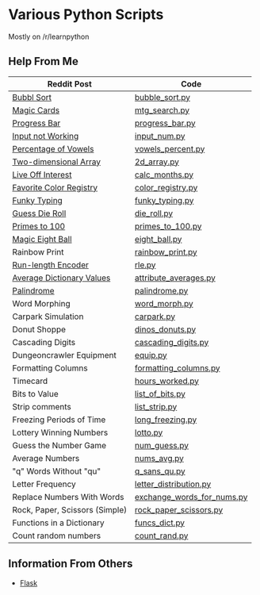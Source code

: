 # Various Python Scripts

Mostly on /r/learnpython

## Help From Me

| Reddit Post | Code |
| --- | --- |
| [Bubbl Sort](https://www.reddit.com/r/learnpython/comments/7qx0sz/trying_to_do_a_bubblesort_but_im_getting_weird/) | [bubble_sort.py](bubble_sort.py) |
| [Magic Cards](https://www.reddit.com/r/learnpython/comments/7hihsw/how_do_i_do_a_search_in_a_dictionary_of/) | [mtg_search.py](mtg_search.py) |
| [Progress Bar](https://www.reddit.com/r/learnpython/comments/7hyyvr/python_progress_bar_used_in_conda/) | [progress_bar.py](progress_bar.py) |
| [Input not Working](https://www.reddit.com/r/learnpython/comments/7i4ud9/a_newbie_here_help_figure_out_whats_wrong_with/) | [input_num.py](input_num.py) |
| [Percentage of Vowels](https://www.reddit.com/r/learnpython/comments/7iwztz/homework_with_percentages/) | [vowels_percent.py](vowels_percent.py) |
| [Two-dimensional Array](https://www.reddit.com/r/learnpython/comments/7qf8oc/create_a_matrix_of_alternating_zeroes/) | [2d_array.py](2d_array.py) |
| [Live Off Interest](https://www.reddit.com/r/learnpython/comments/7wi52f/help_with_python_program_for_school/) | [calc_months.py](calc_months.py) |
| [Favorite Color Registry](https://www.reddit.com/r/learnpython/comments/7whx65/help_with_a_challenge_i_have/) | [color_registry.py](color_registry.py) |
| [Funky Typing](https://www.reddit.com/r/learnpython/comments/7yazo3/when_i_print_two_strings_how_can_i_make_one_print/) | [funky_typing.py](funky_typing.py) |
| [Guess Die Roll](https://www.reddit.com/r/learnpython/comments/7yfemw/this_dice_game_doesnt_work/) | [die_roll.py](die_roll.py) |
| [Primes to 100](https://www.reddit.com/r/learnpython/comments/7yh454/a_program_in_2_parts_finding_if_a_number_is_prime/) | [primes_to_100.py](primes_to_100.py) |
| [Magic Eight Ball](https://www.reddit.com/r/learnpython/comments/7yj0kj/noob_question_about_magic8ballpy_in_automate_the/) | [eight_ball.py](eight_ball.py) |
| Rainbow Print | [rainbow_print.py](rainbow_print.py) |
| [Run-length Encoder](https://www.reddit.com/r/learnpython/comments/81it9t/run_length_encoding_of_a_list/) | [rle.py](rle.py) |
| [Average Dictionary Values](https://www.reddit.com/r/learnpython/comments/82e9pq/averaging_values_from_within_a_list_of/) | [attribute_averages.py](attribute_averages.py) |
| [Palindrome](https://www.reddit.com/r/learnpython/comments/82ucgu/calling_an_input_inside_a_def_function/) | [palindrome.py](palindrome.py) |
| Word Morphing | [word_morph.py](word_morph.py) |
| Carpark Simulation | [carpark.py](carpark.py) |
| Donut Shoppe | [dinos_donuts.py](dinos_donuts.py) |
| Cascading Digits | [cascading_digits.py](cascading_digits.py) |
| Dungeoncrawler Equipment | [equip.py](equip.py) |
| Formatting Columns | [formatting_columns.py](formatting_columns.py) |
| Timecard | [hours_worked.py](hours_worked.py) |
| Bits to Value | [list_of_bits.py](list_of_bits.py) |
| Strip comments | [list_strip.py](list_strip.py) |
| Freezing Periods of Time | [long_freezing.py](long_freezing.py) |
| Lottery Winning Numbers | [lotto.py](lotto.py) |
| Guess the Number Game | [num_guess.py](num_guess.py) |
| Average Numbers | [nums_avg.py](nums_avg.py) |
| "q" Words Without "qu" | [q_sans_qu.py](q_sans_qu.py) |
| Letter Frequency | [letter_distribution.py](letter_distribution.py) |
| Replace Numbers With Words | [exchange_words_for_nums.py](exchange_words_for_nums.py) |
| Rock, Paper, Scissors (Simple) | [rock_paper_scissors.py](rock_paper_scissors.py) |
| Functions in a Dictionary | [funcs_dict.py](funcs_dict.py) |
| Count random numbers | [count_rand.py](count_rand.py)

## Information From Others

* [Flask](reddit_flask.md)
